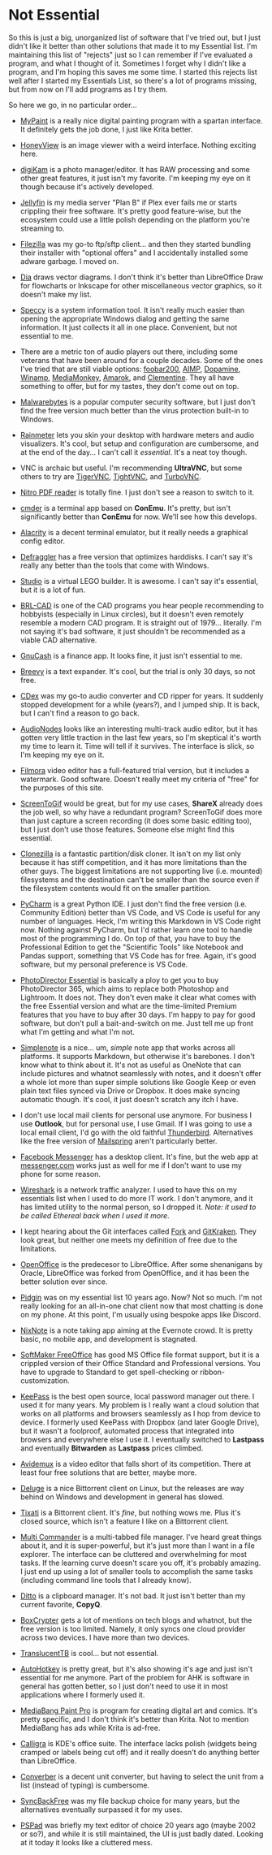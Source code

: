 # Not Essential

So this is just a big, unorganized list of software that I've tried out, but I just didn't like it better than other solutions that made it to my Essential list. I'm maintaining this list of "rejects" just so I can remember if I've evaluated a program, and what I thought of it. Sometimes I forget why I didn't like a program, and I'm hoping this saves me some time. I started this rejects list well after I started my Essentials List, so there's a lot of programs missing, but from now on I'll add programs as I try them.

So here we go, in no particular order...

- [MyPaint](http://mypaint.org/) is a really nice digital painting program with a spartan interface. It definitely gets the job done, I just like Krita better.

- [HoneyView](http://www.bandisoft.com/honeyview/) is an image viewer with a weird interface. Nothing exciting here.

- [digiKam](https://www.digikam.org/) is a photo manager/editor. It has RAW processing and some other great features, it just isn't my favorite. I'm keeping my eye on it though because it's actively developed.

- [Jellyfin](https://jellyfin.org/) is my media server "Plan B" if Plex ever fails me or starts crippling their free software. It's pretty good feature-wise, but the ecosystem could use a little polish depending on the platform you're streaming to.

- [Filezilla](https://filezilla-project.org/) was my go-to ftp/sftp client... and then they started bundling their installer with "optional offers" and I accidentally installed some adware garbage. I moved on.

- [Dia](http://dia-installer.de/index.html.en) draws vector diagrams. I don't think it's better than LibreOffice Draw for flowcharts or Inkscape for other miscellaneous vector graphics, so it doesn't make my list.

- [Speccy](https://www.ccleaner.com/speccy) is a system information tool. It isn't really much easier than opening the appropriate Windows dialog and getting the same information. It just collects it all in one place. Convenient, but not essential to me.

- There are a metric ton of audio players out there, including some veterans that have been around for a couple decades. Some of the ones I've tried that are still viable options: [foobar200](https://www.foobar2000.org/), [AIMP](http://www.aimp.ru/), [Dopamine](http://www.digimezzo.com/software/dopamine/), [Winamp](https://winamp.com/), [MediaMonkey](https://www.mediamonkey.com/), [Amarok](https://amarok.kde.org/), and [Clementine](https://www.clementine-player.org/). They all have something to offer, but for my tastes, they don't come out on top.

- [Malwarebytes](https://www.malwarebytes.com/) is a popular computer security software, but I just don't find the free version much better than the virus protection built-in to Windows.

- [Rainmeter](https://www.rainmeter.net/) lets you skin your desktop with hardware meters and audio visualizers. It's cool, but setup and configuration are cumbersome, and at the end of the day... I can't call it *essential*. It's a neat toy though.

- VNC is archaic but useful. I'm recommending **UltraVNC**, but some others to try are [TigerVNC](http://tigervnc.org/), [TightVNC](https://www.tightvnc.com/), and [TurboVNC](https://turbovnc.org/).

- [Nitro PDF reader](https://www.gonitro.com/pdf-reader) is totally fine. I just don't see a reason to switch to it.

- [cmder](https://cmder.net/) is a terminal app based on **ConEmu**. It's pretty, but isn't significantly better than **ConEmu** for now. We'll see how this develops.

- [Alacrity](https://github.com/alacritty/alacritty) is a decent terminal emulator, but it really needs a graphical config editor.

- [Defraggler](https://www.ccleaner.com/defraggler) has a free version that optimizes harddisks. I can't say it's really any better than the tools that come with Windows.

- [Studio](https://www.bricklink.com/v3/studio/download.page) is a virtual LEGO builder. It is awesome. I can't say it's essential, but it is a lot of fun.

- [BRL-CAD](https://brlcad.org/) is one of the CAD programs you hear people recommending to hobbyists (especially in Linux circles), but it doesn't even remotely resemble a modern CAD program. It is straight out of 1979... literally. I'm not saying it's bad software, it just shouldn't be recommended as a viable CAD alternative.

- [GnuCash](https://gnucash.org/) is a finance app. It looks fine, it just isn't essential to me.

- [Breevy](http://www.16software.com/breevy/) is a text expander. It's cool, but the trial is only 30 days, so not free.

- [CDex](https://cdex.mu/) was my go-to audio converter and CD ripper for years. It suddenly stopped development for a while (years?), and I jumped ship. It is back, but I can't find a reason to go back.

- [AudioNodes](https://www.audionodes.com/) looks like an interesting multi-track audio editor, but it has gotten very little traction in the last few years, so I'm skeptical it's worth my time to learn it. Time will tell if it survives. The interface is slick, so I'm keeping my eye on it.

- [Filmora](https://filmora.wondershare.com/) video editor has a full-featured trial version, but it includes a watermark. Good software. Doesn't really meet my criteria of "free" for the purposes of this site.

- [ScreenToGif](https://www.screentogif.com/) would be great, but for my use cases, **ShareX** already does the job well, so why have a redundant program? ScreenToGif does more than just capture a screen recording (it does some basic editing too), but I just don't use those features. Someone else might find this essential.
  
- [Clonezilla](https://clonezilla.org/) is a fantastic partition/disk cloner. It isn't on my list only because it has stiff competition, and it has more limitations than the other guys. The biggest limitations are not supporting live (i.e. mounted) filesystems and the destination can't be smaller than the source even if the filesystem contents would fit on the smaller partition.

- [PyCharm](https://www.jetbrains.com/pycharm/) is a great Python IDE. I just don't find the free version (i.e. Community Edition) better than VS Code, and VS Code is useful for any number of languages. Heck, I'm writing this Markdown in VS Code right now. Nothing against PyCharm, but I'd rather learn one tool to handle most of the programming I do. On top of that, you have to buy the Professional Edition to get the "Scientific Tools" like Notebook and Pandas support, something that VS Code has for free. Again, it's good software, but my personal preference is VS Code.

- [PhotoDirector Essential](https://www.cyberlink.com/downloads/trials/photodirector-photo-editing-software/download_en_US.html?r=1) is basically a ploy to get you to buy PhotoDirector 365, which aims to replace both Photoshop and Lightroom. It does not. They don't even make it clear what comes with the free Essential version and what are the time-limited Premium features that you have to buy after 30 days. I'm happy to pay for good software, but don't pull a bait-and-switch on me. Just tell me up front what I'm getting and what I'm not.

- [Simplenote](https://simplenote.com/) is a nice... um, *simple* note app that works across all platforms. It supports Markdown, but otherwise it's barebones. I don't know what to think about it. It's not as useful as OneNote that can include pictures and whatnot seamlessly with notes, and it doesn't offer a whole lot more than super simple solutions like Google Keep or even plain text files synced via Drive or Dropbox. It does make syncing automatic though. It's cool, it just doesn't scratch any itch I have.

- I don't use local mail clients for personal use anymore. For business I use **Outlook**, but for personal use, I use Gmail. If I was going to use a local email client, I'd go with the old faithful [Thunderbird](https://www.thunderbird.net/). Alternatives like the free version of [Mailspring](https://getmailspring.com/) aren't particularly better.

- [Facebook Messenger](https://www.messenger.com/desktop) has a desktop client. It's fine, but the web app at [messenger.com](https://www.messenger.com/) works just as well for me if I don't want to use my phone for some reason.

- [Wireshark](https://www.wireshark.org/) is a network traffic analyzer. I used to have this on my essentials list when I used to do more IT work. I don't anymore, and it has limited utility to the normal person, so I dropped it. *Note: it used to be called Ethereal back when I used it more.*

- I kept hearing about the Git interfaces called [Fork](https://git-fork.com/) and [GitKraken](https://www.gitkraken.com/). They look great, but neither one meets my definition of free due to the limitations.

- [OpenOffice](https://www.openoffice.org/) is the predecesor to LibreOffice. After some shenanigans by Oracle, LibreOffice was forked from OpenOffice, and it has been the better solution ever since.

- [Pidgin](https://pidgin.im/) was on my essential list 10 years ago. Now? Not so much. I'm not really looking for an all-in-one chat client now that most chatting is done on my phone. At this point, I'm usually using bespoke apps like Discord.

- [NixNote](http://nixnote.org/NixNote-Home/) is a note taking app aiming at the Evernote crowd. It is pretty basic, no mobile app, and development is stagnated.

- [SoftMaker FreeOffice](https://www.freeoffice.com/) has good MS Office file format support, but it is a crippled version of their Office Standard and Professional versions. You have to upgrade to Standard to get spell-checking or ribbon-customization.

- [KeePass](https://keepass.info/) is the best open source, local password manager out there. I used it for many years. My problem is I really want a cloud solution that works on all platforms and browsers seamlessly as I hop from device to device. I formerly used KeePass with Dropbox (and later Google Drive), but it wasn't a foolproof, automated process that integrated into browsers and everywhere else I use it. I eventually switched to **Lastpass** and eventually **Bitwarden** as **Lastpass** prices climbed.

- [Avidemux](http://avidemux.sourceforge.net/) is a video editor that falls short of its competition. There at least four free solutions that are better, maybe more.

- [Deluge](https://deluge-torrent.org/) is a nice Bittorrent client on Linux, but the releases are way behind on Windows and development in general has slowed.

- [Tixati](https://www.tixati.com/) is a Bittorrent client. It's *fine*, but nothing wows me. Plus it's closed source, which isn't a feature I like on a Bittorrent client.

- [Multi Commander](http://multicommander.com/) is a multi-tabbed file manager. I've heard great things about it, and it is super-powerful, but it's just more than I want in a file explorer. The interface can be cluttered and overwhelming for most tasks. If the learning curve doesn't scare you off, it's probably amazing. I just end up using a lot of smaller tools to accomplish the same tasks (including command line tools that I already know).

- [Ditto](https://ditto-cp.sourceforge.io/) is a clipboard manager. It's not bad. It just isn't better than my current favorite, **CopyQ**.

- [BoxCrypter](https://www.boxcryptor.com/) gets a lot of mentions on tech blogs and whatnot, but the free version is too limited. Namely, it only syncs one cloud provider across two devices. I have more than two devices.

- [TranslucentTB](https://www.microsoft.com/en-us/p/translucenttb/9pf4kz2vn4w9?activetab=pivot%3Aoverviewtab) is cool... but not essential.

- [AutoHotkey](https://www.autohotkey.com/) is pretty great, but it's also showing it's age and just isn't essential for me anymore. Part of the problem for AHK is software in general has gotten better, so I just don't need to use it in most applications where I formerly used it.

- [MediaBang Paint Pro](https://medibangpaint.com/en/pc/) is program for creating digital art and comics. It's pretty specific, and I don't think it's better than Krita. Not to mention MediaBang has ads while Krita is ad-free.

- [Calligra](https://calligra.org/) is KDE's office suite. The interface lacks polish (widgets being cramped or labels being cut off) and it really doesn't do anything better than LibreOffice.

- [Converber](http://www.xyntec.com/unit-converter-download.htm) is a decent unit converter, but having to select the unit from a list (instead of typing) is cumbersome.

- [SyncBackFree](https://www.2brightsparks.com/freeware/freeware-hub.html) was my file backup choice for many years, but the alternatives eventually surpassed it for my uses.

- [PSPad](http://www.pspad.com/en/) was briefly my text editor of choice 20 years ago (maybe 2002 or so?), and while it is still maintained, the UI is just badly dated. Looking at it today it looks like a cluttered mess.

